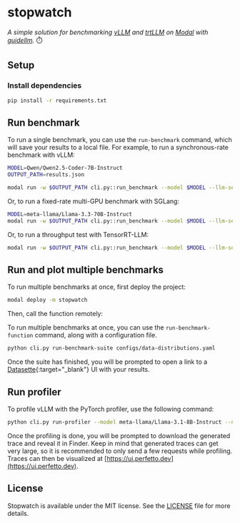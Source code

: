 # stopwatch

_A simple solution for benchmarking [vLLM](https://docs.vllm.ai/en/latest/) and [trtLLM](https://github.com/NVIDIA/TensorRT-LLM) on [Modal](https://modal.com/) with [guidellm](https://github.com/neuralmagic/guidellm)._ ⏱️

## Setup

### Install dependencies

```bash
pip install -r requirements.txt
```

## Run benchmark

To run a single benchmark, you can use the `run-benchmark` command, which will save your results to a local file.
For example, to run a synchronous-rate benchmark with vLLM:

```bash
MODEL=Qwen/Qwen2.5-Coder-7B-Instruct
OUTPUT_PATH=results.json

modal run -w $OUTPUT_PATH cli.py::run_benchmark --model $MODEL --llm-server-type vllm
```

Or, to run a fixed-rate multi-GPU benchmark with SGLang:

```bash
MODEL=meta-llama/Llama-3.3-70B-Instruct
modal run -w $OUTPUT_PATH cli.py::run_benchmark --model $MODEL --llm-server-type sglang --rate-type constant --rate 5 --llm-server-config '{"extra_args": ["--tp-size", "2"]}'
```

Or, to run a throughput test with TensorRT-LLM:

```bash
modal run -w $OUTPUT_PATH cli.py::run_benchmark --model $MODEL --llm-server-type trtllm --rate-type throughput
```

## Run and plot multiple benchmarks

To run multiple benchmarks at once, first deploy the project:

```bash
modal deploy -m stopwatch
```

Then, call the function remotely:

To run multiple benchmarks at once, you can use the `run-benchmark-function` command, along with a configuration file.

```bash
python cli.py run-benchmark-suite configs/data-distributions.yaml
```

Once the suite has finished, you will be prompted to open a link to a [Datasette](https://datasette.io/){:target="\_blank"} UI with your results.

## Run profiler

To profile vLLM with the PyTorch profiler, use the following command:

```bash
python cli.py run-profiler --model meta-llama/Llama-3.1-8B-Instruct --num-requests 10
```

Once the profiling is done, you will be prompted to download the generated trace and reveal it in Finder.
Keep in mind that generated traces can get very large, so it is recommended to only send a few requests while profiling.
Traces can then be visualized at [https://ui.perfetto.dev](https://ui.perfetto.dev).

## License

Stopwatch is available under the MIT license. See the [LICENSE](/LICENSE.md) file for more details.
